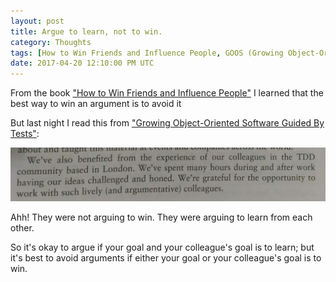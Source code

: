 ```yaml
---
layout: post
title: Argue to learn, not to win.
category: Thoughts
tags: [How to Win Friends and Influence People, GOOS (Growing Object-Oriented Software)]
date: 2017-04-20 12:10:00 PM UTC
---
```


<!-- April 20, 2017 08:10:00 PM Philippine Time -->

From the book ["How to Win Friends and Influence People"](https://www.bookdepository.com/book/9780091906818?a_aid=jflaga) I learned that the best way to win an argument is to avoid it


<!--more-->
But last night I read this from ["Growing Object-Oriented Software Guided By Tests"](https://www.bookdepository.com/book/9780321503626?a_aid=jflaga):

![Argue to learn, not to win - from GOOSGBT](/images/2017/Argue-to-learn-from-GOOSGBT.jpg)


Ahh! They were not arguing to win. They were arguing to learn from each other.

So it's okay to argue if your goal and your colleague's goal is to learn; but it's best to avoid arguments if either your goal or your colleague's goal is to win.


<!--
What do you think about that?
-->